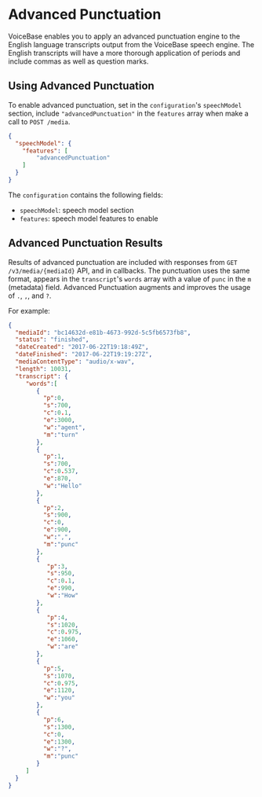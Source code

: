 # Advanced Punctuation

VoiceBase enables you to apply an advanced punctuation engine to the English language transcripts output from the VoiceBase speech engine. The English transcripts will have a more thorough application of periods and include commas as well as question marks.

## Using Advanced Punctuation

To enable advanced punctuation, set in the `configuration`'s `speechModel` section, include `"advancedPunctuation"` in the `features` array when make a call to `POST /media`.

```json
{
  "speechModel": {
    "features": [
        "advancedPunctuation"
    ]
  }
}
```

The `configuration` contains the following fields:
- `speechModel`: speech model section
- `features`: speech model features to enable

## Advanced Punctuation Results

Results of advanced punctuation are included with responses from `GET /v3/media/{mediaId}` API, and in callbacks. The punctuation uses the same format, appears in the `transcript`'s `words` array with a value of `punc` in the `m` (metadata) field. Advanced Punctuation augments and improves the usage of `.`, `,`, and `?`.

For example:

```json
{
  "mediaId": "bc14632d-e81b-4673-992d-5c5fb6573fb8",
  "status": "finished",
  "dateCreated": "2017-06-22T19:18:49Z",
  "dateFinished": "2017-06-22T19:19:27Z",
  "mediaContentType": "audio/x-wav",
  "length": 10031,
  "transcript": {
     "words":[
        {
          "p":0,
          "s":700,
          "c":0.1,
          "e":3000,
          "w":"agent",
          "m":"turn"
        },
        {
          "p":1,
          "s":700,
          "c":0.537,
          "e":870,
          "w":"Hello"
        },
        {
          "p":2,
          "s":900,
          "c":0,
          "e":900,
          "w":",",
          "m":"punc"
        },
        {
           "p":3,
           "s":950,
           "c":0.1,
           "e":990,
           "w":"How"
        },
        {
           "p":4,
           "s":1020,
           "c":0.975,
           "e":1060,
           "w":"are"
        },
        {
          "p":5,
          "s":1070,
          "c":0.975,
          "e":1120,
          "w":"you"
        },
        {
          "p":6,
          "s":1300,
          "c":0,
          "e":1300,
          "w":"?",
          "m":"punc"
        }
     ]
  }
}
```
